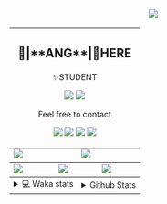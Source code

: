 <link rel="stylesheet" href="table{table-layout:fixed;word-break:break-all;}">

<p align="center">
  <picture>
    <img src="https://readme-typing-svg.herokuapp.com?size=25&duration=2500&color=8C43EA&vCenter=true&width=200&height=40&lines=%F0%9F%8C%B1ANGJustinl%F0%9F%8C%B1+!" />
  </picture>
</p>


<table align="center">
  <td colspan="6">
    <h2><p align="center">🥛|**ANG**|🥛HERE</h2>
    <p align="center">✨STUDENT</p>
    <p align="center">
    <a href="mailto:ANGJustinl@gmail.com"><img src="https://img.shields.io/badge/Email-ANGJustinl@gmail.com-6A5ACD?style=flat-square&logoColor=fff" /></a>
    <a href="https://ANGForever.top"><img src="https://img.shields.io/badge/Website-ANGForever.top-3A2ALD?style=flat-square&logoColor=fff" /></a>
    </p>
    <p align="center">Feel free to contact</p>
    <p align="center">
      <a href="https://code.visualstudio.com"><img src="https://img.shields.io/badge/-VSCode-blue?style=flat-square&logo=visualstudiocode&logoColor=fff" /></a>
      <a href="https://python.org"><img src="https://img.shields.io/badge/Python-gray?style=flat-square&logo=python&logoColor=white&color=3572A5" /></a>
      <a href="https://github.com"><img src="https://img.shields.io/badge/Lua-x?style=flat-square&logo=lua&logoColor=white&color=2C2D72" /></a>
      <a href="html"><img src="https://img.shields.io/badge/Html-x?style=flat-square&logo=html5&logoColor=white&color=E12F00" /></a>
    </p>
  </td>
<tbody>
  <tr>
    <td colspan="3"><a href="https://github.com/anuraghazra/github-readme-stats">
      <picture>
        <source media="(prefers-color-scheme: dark)" srcset="https://github-readme-stats.vercel.app/api?username=ANGJustinl&rank_icon=github&count_private=true&show_icons=true&hide_border=true&bg_color=15,f2f7fd,E0EAFC">
        <img height="100%" src="https://github-readme-stats.vercel.app/api?username=ANGJustinl&rank_icon=github&count_private=true&show_icons=true&hide_border=true&bg_color=00000000&format=long" />
      </picture>
    </a></td>
    <td colspan="3"><a href="https://github.com/denvercoder1/github-readme-streak-stats">
      <picture>
        <source media="(prefers-color-scheme: dark)" srcset="https://streak-stats.demolab.com/?user=angjustinl&mode=weekly&theme=default&hide_border=true&background=00000000">
        <img height="100%" src="https://streak-stats.demolab.com/?user=angjustinl&mode=weekly&theme=default&hide_border=true&background=00000000" />
      </picture>
    </a></td>
  </tr>
</tbody><tbody>
  <tr>
    <td colspan="2"><a href="https://github.com/vn7n24fzkq/github-profile-summary-cards">
      <picture>
        <source media="(prefers-color-scheme: dark)" srcset="http://github-profile-summary-cards-mirror.vercel.app/api/cards/repos-per-language?username=angjustinl&theme=default&border_color=0000&bg_color=0000">
        <img height="100%" src="http://github-profile-summary-cards-mirror.vercel.app/api/cards/repos-per-language?username=angjustinl&theme=default&border_color=0000&bg_color=0000" />
      </picture>
    </a></td>
    <td colspan="2"><a href="https://github.com/anuraghazra/github-readme-stats">
      <picture>
        <source media="(prefers-color-scheme: dark)" srcset="https://github-readme-stats.vercel.app/api/top-langs/?username=angjustinl&hide=javascript,html,css">
        <img height="100%" src="https://github-readme-stats.vercel.app/api/top-langs/?username=angjustinl&hide=javascript,html,css&bg_color=00000000&text_color=000000&hide_border=true" />
      </picture>
    </a></td>
    <td colspan="2"><a href="https://github.com/vn7n24fzkq/github-profile-summary-cards">
      <picture>
        <source media="(prefers-color-scheme: dark)" srcset="http://github-profile-summary-cards-mirror.vercel.app/api/cards/productive-time?username=angjustinl&utcOffset=8&theme=nord_dark&border_color=0000&bg_color=0000">
        <img height="100%" src="http://github-profile-summary-cards-mirror.vercel.app/api/cards/productive-time?username=angjustinl&utcOffset=8&theme=nord_bright&border_color=0000&bg_color=0000" />
      </picture>
    </a></td>
  </tr>
</tbody>
<tbody>
  <tr>
    <td colspan="3">
      <details>
        <summary> 💻 Waka stats</summary>
<p align="center">

<!--START_SECTION:waka-->
![Code Time](http://img.shields.io/badge/Code%20Time-645%20hrs%2026%20mins-blue)

**I'm an Early 🐤** 

```text
🌞 Morning                831 commits         █████████░░░░░░░░░░░░░░░░   37.81 % 
🌆 Daytime                596 commits         ███████░░░░░░░░░░░░░░░░░░   27.12 % 
🌃 Evening                723 commits         ████████░░░░░░░░░░░░░░░░░   32.89 % 
🌙 Night                  48 commits          █░░░░░░░░░░░░░░░░░░░░░░░░   02.18 % 
```


📊 **This Week I Spent My Time On** 

```text
🕑︎ Time Zone: Asia/Shanghai

💬 Programming Languages: 
Other                    19 hrs 59 mins      ██████████████████████░░░   88.29 % 
Markdown                 1 hr 1 min          █░░░░░░░░░░░░░░░░░░░░░░░░   04.50 % 
Bash                     49 mins             █░░░░░░░░░░░░░░░░░░░░░░░░   03.67 % 
Python                   32 mins             █░░░░░░░░░░░░░░░░░░░░░░░░   02.37 % 
YAML                     15 mins             ░░░░░░░░░░░░░░░░░░░░░░░░░   01.17 % 

🔥 Editors: 
Edge                     21 hrs 26 mins      ████████████████████████░   94.63 % 
VS Code                  1 hr 12 mins        █░░░░░░░░░░░░░░░░░░░░░░░░   05.37 % 

🐱‍💻 Projects: 
LixAssistantLimbusCompany4 hrs 39 mins       █████░░░░░░░░░░░░░░░░░░░░   20.58 % 
SirSquirrelAssistant     3 hrs 33 mins       ████░░░░░░░░░░░░░░░░░░░░░   15.72 % 
BFaiD                    3 hrs 29 mins       ████░░░░░░░░░░░░░░░░░░░░░   15.44 % 
reader                   3 hrs 17 mins       ████░░░░░░░░░░░░░░░░░░░░░   14.54 % 
txtai                    2 hrs 47 mins       ███░░░░░░░░░░░░░░░░░░░░░░   12.31 % 

💻 Operating System: 
Windows                  22 hrs 39 mins      █████████████████████████   100.00 % 
```

**I Mostly Code in Python** 

```text
Python                   18 repos            █████████████░░░░░░░░░░░░   52.94 % 
HTML                     5 repos             ████░░░░░░░░░░░░░░░░░░░░░   14.71 % 
JavaScript               4 repos             ███░░░░░░░░░░░░░░░░░░░░░░   11.76 % 
Go                       3 repos             ██░░░░░░░░░░░░░░░░░░░░░░░   08.82 % 
Jupyter Notebook         1 repo              █░░░░░░░░░░░░░░░░░░░░░░░░   02.94 % 
```




 Last Updated on 06/01/2025 00:48:16 UTC
<!--END_SECTION:waka-->
</p>      
</td><td colspan="3">
      <details>
        <summary> Github Stats</summary>
<p align="center">

<p align="center">
          <img src="github-metrics.svg" alt="typing-svg">
        </p>
      </details>
</td>
</table>
